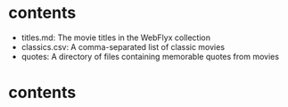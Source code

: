 # contents

* titles.md: The movie titles in the WebFlyx collection
* classics.csv: A comma-separated list of classic movies
* quotes: A directory of files containing memorable quotes from movies
# contents
